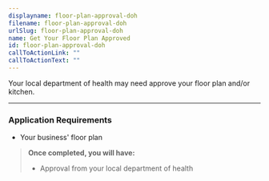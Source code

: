 ```yaml
---
displayname: floor-plan-approval-doh
filename: floor-plan-approval-doh
urlSlug: floor-plan-approval-doh
name: Get Your Floor Plan Approved
id: floor-plan-approval-doh
callToActionLink: ""
callToActionText: ""
---
```


Your local department of health may need approve your floor plan and/or kitchen.

---

### Application Requirements

- Your business' floor plan

> **Once completed, you will have:**
>
> - Approval from your local department of health
